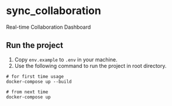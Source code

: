 # sync_collaboration

Real-time Collaboration Dashboard

## Run the project

1. Copy `env.example` to `.env` in your machine.
2. Use the following command to run the project in root directory.

```shell
# for first time usage
docker-compose up --build

# from next time
docker-compose up
```

